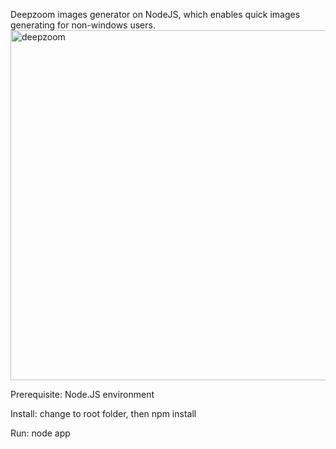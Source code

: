 Deepzoom images generator on NodeJS, which enables quick images generating for non-windows users.
<img width="560" alt="deepzoom" src="https://cloud.githubusercontent.com/assets/11729695/15096495/48e9b1f2-14af-11e6-97b2-a51dc9bfd96f.png">

Prerequisite: Node.JS environment

Install: change to root folder, then npm install

Run: node app
